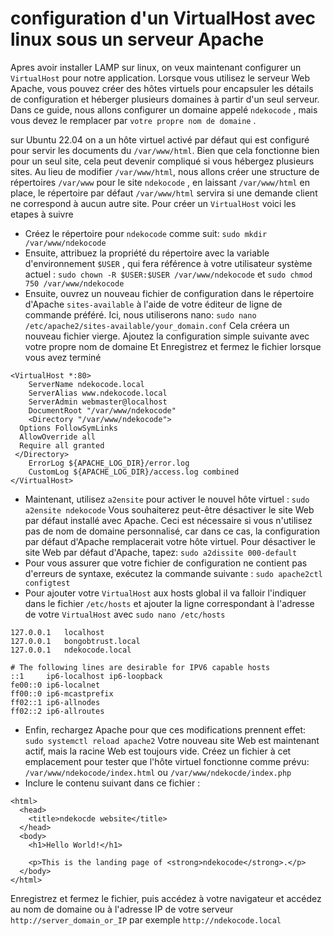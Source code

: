 # configuration d'un VirtualHost avec linux sous un serveur Apache

Apres avoir installer LAMP sur linux, on veux maintenant configurer un `VirtualHost` pour notre application.
Lorsque vous utilisez le serveur Web Apache, vous pouvez créer des hôtes virtuels
pour encapsuler les détails de configuration et héberger plusieurs domaines à partir d'un seul serveur.
Dans ce guide, nous allons configurer un domaine appelé `ndekocode` , mais vous devez le remplacer par `votre propre nom de domaine` .

sur Ubuntu 22.04 on a un hôte virtuel activé par défaut qui est configuré pour servir les documents du `/var/www/html`.
Bien que cela fonctionne bien pour un seul site, cela peut devenir compliqué si vous hébergez plusieurs sites.
Au lieu de modifier `/var/www/html`, nous allons créer une structure de répertoires `/var/www` pour le site `ndekocode` , en laissant `/var/www/html` en place,  le répertoire par défaut `/var/www/html` servira si une demande client ne correspond à aucun autre site.
Pour créer un `VirtualHost` voici les etapes à suivre

- Créez le répertoire pour `ndekocode` comme suit:
`sudo mkdir /var/www/ndekocode`
- Ensuite, attribuez la propriété du répertoire avec la variable d'environnement `$USER` , qui fera référence à votre utilisateur système actuel : `sudo chown -R $USER:$USER /var/www/ndekocode` et `sudo chmod 750 /var/www/ndekocode`
- Ensuite, ouvrez un nouveau fichier de configuration dans le répertoire d'Apache `sites-available`  à l'aide de votre éditeur de ligne de commande préféré. Ici, nous utiliserons nano: `sudo nano /etc/apache2/sites-available/your_domain.conf`
Cela créera un nouveau fichier vierge. Ajoutez la configuration simple suivante avec votre propre nom de domaine Et Enregistrez et fermez le fichier lorsque vous avez terminé

```{Apache}
<VirtualHost *:80>
    ServerName ndekocode.local
    ServerAlias www.ndekocode.local
    ServerAdmin webmaster@localhost
    DocumentRoot "/var/www/ndekocode"
    <Directory "/var/www/ndekocode">
  Options FollowSymLinks
  AllowOverride all
  Require all granted
 </Directory>
    ErrorLog ${APACHE_LOG_DIR}/error.log
    CustomLog ${APACHE_LOG_DIR}/access.log combined
</VirtualHost>

```

- Maintenant, utilisez `a2ensite` pour activer le nouvel hôte virtuel : `sudo a2ensite ndekocode`
Vous souhaiterez peut-être désactiver le site Web par défaut installé avec Apache. Ceci est nécessaire si vous n'utilisez pas de nom de domaine personnalisé, car dans ce cas, la configuration par défaut d'Apache remplacerait votre hôte virtuel. Pour désactiver le site Web par défaut d'Apache, tapez: `sudo a2dissite 000-default`
- Pour vous assurer que votre fichier de configuration ne contient pas d'erreurs de syntaxe, exécutez la commande suivante : `sudo apache2ctl configtest`
- Pour ajouter votre `VirtualHost` aux hosts global il va falloir l'indiquer dans le fichier `/etc/hosts` et ajouter la ligne correspondant à l'adresse de votre `VirtualHost` avec `sudo nano /etc/hosts`

```{HOSTS}
127.0.0.1   localhost
127.0.0.1   bongobtrust.local
127.0.0.1   ndekocode.local

# The following lines are desirable for IPV6 capable hosts
::1     ip6-localhost ip6-loopback
fe00::0 ip6-localnet
ff00::0 ip6-mcastprefix
ff02::1 ip6-allnodes
ff02::2 ip6-allroutes

```

- Enfin, rechargez Apache pour que ces modifications prennent effet: `sudo systemctl reload apache2`
Votre nouveau site Web est maintenant actif, mais la racine Web est toujours vide. Créez un fichier à cet emplacement pour tester que l'hôte virtuel fonctionne comme prévu: `/var/www/ndekocode/index.html` ou `/var/www/ndekocde/index.php`
- Inclure le contenu suivant dans ce fichier :

```{HTML}
<html>
  <head>
    <title>ndekocde website</title>
  </head>
  <body>
    <h1>Hello World!</h1>

    <p>This is the landing page of <strong>ndekocode</strong>.</p>
  </body>
</html>
```

Enregistrez et fermez le fichier, puis accédez à votre navigateur et accédez au nom de domaine ou à l'adresse IP de votre serveur
`http://server_domain_or_IP` par exemple `http://ndekocode.local`
